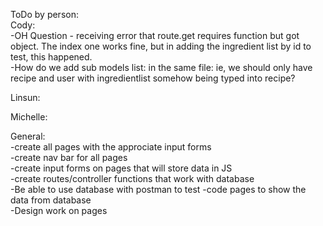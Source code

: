 ToDo by person:  
Cody:  
-OH Question - receiving error that route.get requires function but got object. The index one works fine, but in adding the ingredient list by id to test, this happened.  
-How do we add sub models list: in the same file: ie, we should only have recipe and user with ingredientlist somehow being typed into recipe?  

Linsun:  

Michelle:  

General:  
-create all pages with the approciate input forms  
-create nav bar for all pages   
-create input forms on pages that will store data in JS  
-create routes/controller functions that work with database  
-Be able to use database with postman to test
-code pages to show the data from database  
-Design work on pages
